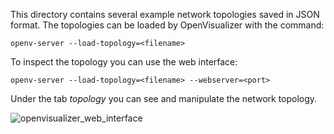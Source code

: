 This directory contains several example network topologies saved in JSON format.
The topologies can be loaded by OpenVisualizer with the command:

`openv-server --load-topology=<filename>`

To inspect the topology you can use the web interface:

`openv-server --load-topology=<filename> --webserver=<port>`

Under the tab _topology_ you can see and manipulate the network topology.

![openvisualizer_web_interface](../../images/web_interface_topology.png "A star topology")
